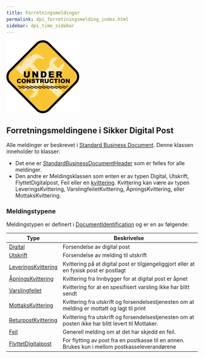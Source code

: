 ```yaml
---
title: Forretningsmeldinger
permalink: dpi_forretiningsmelding_index.html
sidebar: dpi_timo_sidebar
---
```


![](/images/dpi/underarbeide.png)

## Forretningsmeldingene i Sikker Digital Post

Alle meldinger er beskrevet i [Standard Business
Document](dpi_sbd_index.html). Denne klassen
inneholder to klasser:

  - Det ene er
    [StandardBusinessDocumentHeader](dpi_sbdh.html)
    som er felles for alle meldinger. 
  - Den andre er Meldingsklassen som enten er av typen Digital, Utskrift, FlyttetDigitalpost, Feil
    eller en [kvittering](dpi_kvitteringer.html). Kvittering kan være av typen
    LeveringsKvittering, VarslingfeiletKvittering, ÅpningsKvittering,  eller
    MottaksKvittering.


### Meldingstypene

Meldingstypen er definert i
[DocumentIdentification](dpi_documentidentification.html)
og er en av følgende:

| Type | Beskrivelse |
| --- | --- |
| [Digital](dpi_digital.html) | Forsendelse av digital post |
| [Utskrift](dpi_utskrift.html) | Forsendelse av melding til utskrift |
| [LeveringsKvittering](dpi_leveringskvittering.html) | Kvittering på at digital post er tilgjengeliggjort eller at en fysisk post er postlagt |
| [ÅpningsKvittering](dpi_aapningskvittering.html) | Kvittering fra Innbygger for at digital post er åpnet |
| [Varslingfeilet](dpi_varslingfeiletkvittering.html) | Kvittering for at en spesifisert varsling ikke har blitt sendt |
| [MottaksKvittering](dpi_mottakskvittering.html) | Kvittering fra utskrift og forsendelsestjenesten om at melding er mottatt og lagt til print |
| [ReturpostKvittering](dpi_returpostkvittering.html) | Kvittering fra utskrift og forsendelsestjenesten om at posten ikke har blitt levert til Mottaker. |
| [Feil](dpi_feil.html) | Generell melding om at det har skjedd en feil. |
| [FlyttetDigitalpost](dpi_flyttetdigitalpost.html) | For flytting av post fra en postkasse til en annen. Brukes kun i mellom postkasseleverandørene |




